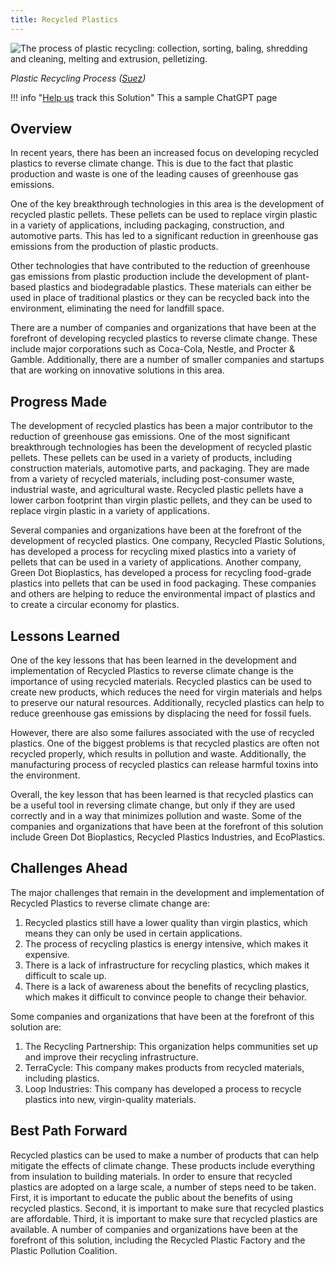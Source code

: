 ```yaml
---
title: Recycled Plastics
---
```

![The process of plastic recycling: collection, sorting, baling, shredding and cleaning, melting and extrusion, pelletizing.](/img/recycled-plastics.png)

*Plastic Recycling Process ([Suez](https://www.suez.co.uk/en-gb/our-offering/communities-and-individuals/education-tools-and-resources/what-happens-to-waste/recycling/plastic))*

!!! info "[Help us](../../contribute) track this Solution"
    This a sample ChatGPT page

## Overview

In recent years, there has been an increased focus on developing recycled plastics to reverse climate change. This is due to the fact that plastic production and waste is one of the leading causes of greenhouse gas emissions.

One of the key breakthrough technologies in this area is the development of recycled plastic pellets. These pellets can be used to replace virgin plastic in a variety of applications, including packaging, construction, and automotive parts. This has led to a significant reduction in greenhouse gas emissions from the production of plastic products.

Other technologies that have contributed to the reduction of greenhouse gas emissions from plastic production include the development of plant-based plastics and biodegradable plastics. These materials can either be used in place of traditional plastics or they can be recycled back into the environment, eliminating the need for landfill space.

There are a number of companies and organizations that have been at the forefront of developing recycled plastics to reverse climate change. These include major corporations such as Coca-Cola, Nestle, and Procter & Gamble. Additionally, there are a number of smaller companies and startups that are working on innovative solutions in this area.

## Progress Made

The development of recycled plastics has been a major contributor to the reduction of greenhouse gas emissions. One of the most significant breakthrough technologies has been the development of recycled plastic pellets. These pellets can be used in a variety of products, including construction materials, automotive parts, and packaging. They are made from a variety of recycled materials, including post-consumer waste, industrial waste, and agricultural waste. Recycled plastic pellets have a lower carbon footprint than virgin plastic pellets, and they can be used to replace virgin plastic in a variety of applications.

Several companies and organizations have been at the forefront of the development of recycled plastics. One company, Recycled Plastic Solutions, has developed a process for recycling mixed plastics into a variety of pellets that can be used in a variety of applications. Another company, Green Dot Bioplastics, has developed a process for recycling food-grade plastics into pellets that can be used in food packaging. These companies and others are helping to reduce the environmental impact of plastics and to create a circular economy for plastics.

## Lessons Learned

One of the key lessons that has been learned in the development and implementation of Recycled Plastics to reverse climate change is the importance of using recycled materials. Recycled plastics can be used to create new products, which reduces the need for virgin materials and helps to preserve our natural resources. Additionally, recycled plastics can help to reduce greenhouse gas emissions by displacing the need for fossil fuels.

However, there are also some failures associated with the use of recycled plastics. One of the biggest problems is that recycled plastics are often not recycled properly, which results in pollution and waste. Additionally, the manufacturing process of recycled plastics can release harmful toxins into the environment.

Overall, the key lesson that has been learned is that recycled plastics can be a useful tool in reversing climate change, but only if they are used correctly and in a way that minimizes pollution and waste. Some of the companies and organizations that have been at the forefront of this solution include Green Dot Bioplastics, Recycled Plastics Industries, and EcoPlastics.

## Challenges Ahead

The major challenges that remain in the development and implementation of Recycled Plastics to reverse climate change are:

1. Recycled plastics still have a lower quality than virgin plastics, which means they can only be used in certain applications.
2. The process of recycling plastics is energy intensive, which makes it expensive.
3. There is a lack of infrastructure for recycling plastics, which makes it difficult to scale up.
4. There is a lack of awareness about the benefits of recycling plastics, which makes it difficult to convince people to change their behavior.

Some companies and organizations that have been at the forefront of this solution are:

1. The Recycling Partnership: This organization helps communities set up and improve their recycling infrastructure.
2. TerraCycle: This company makes products from recycled materials, including plastics.
3. Loop Industries: This company has developed a process to recycle plastics into new, virgin-quality materials.

## Best Path Forward

Recycled plastics can be used to make a number of products that can help mitigate the effects of climate change. These products include everything from insulation to building materials. In order to ensure that recycled plastics are adopted on a large scale, a number of steps need to be taken. First, it is important to educate the public about the benefits of using recycled plastics. Second, it is important to make sure that recycled plastics are affordable. Third, it is important to make sure that recycled plastics are available. A number of companies and organizations have been at the forefront of this solution, including the Recycled Plastic Factory and the Plastic Pollution Coalition.